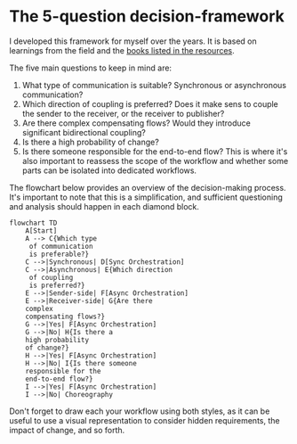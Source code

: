 # The 5-question decision-framework

I developed this framework for myself over the years. It is based on learnings from the field and the [books listed in the resources](/README.MD#books).

The five main questions to keep in mind are:
1. What type of communication is suitable? Synchronous or asynchronous communication?
2. Which direction of coupling is preferred? Does it make sens to couple the sender to the receiver, or the receiver to publisher?
3. Are there complex compensating flows? Would they introduce significant bidirectional coupling?
4. Is there a high probability of change?
5. Is there someone responsible for the end-to-end flow? This is where it's also important to reassess the scope of the workflow and whether some parts can be isolated into dedicated workflows.

The flowchart below provides an overview of the decision-making process. It's important to note that this is a simplification, and sufficient questioning and analysis should happen in each diamond block.

```mermaid
flowchart TD
    A[Start]
    A --> C{Which type
     of communication 
     is preferable?}
    C -->|Synchronous| D[Sync Orchestration]
    C -->|Asynchronous| E{Which direction
     of coupling 
     is preferred?}
    E -->|Sender-side| F[Async Orchestration]
    E -->|Receiver-side| G{Are there 
    complex 
    compensating flows?}
    G -->|Yes| F[Async Orchestration]
    G -->|No| H{Is there a 
    high probability
    of change?}
    H -->|Yes| F[Async Orchestration]
    H -->|No| I{Is there someone 
    responsible for the
    end-to-end flow?}
    I -->|Yes| F[Async Orchestration]
    I -->|No| Choreography
```

Don't forget to draw each your workflow using both styles, as it can be useful to use a visual representation to consider hidden requirements, the impact of change, and so forth.
